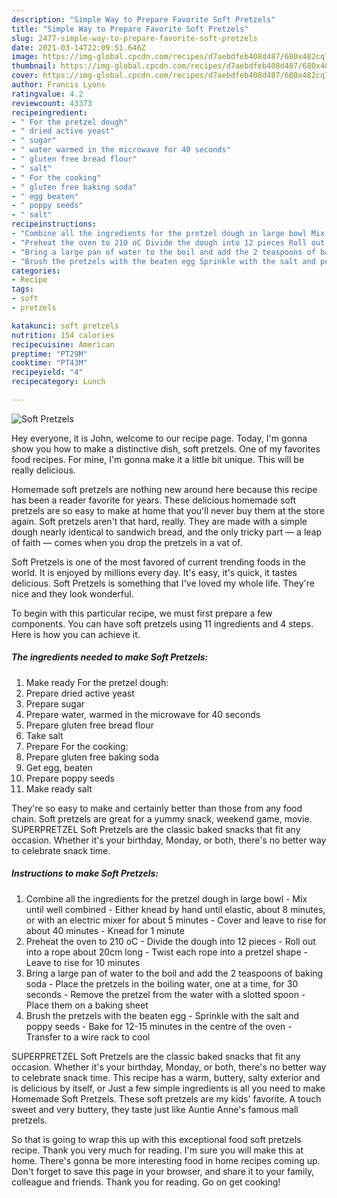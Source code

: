 ```yaml
---
description: "Simple Way to Prepare Favorite Soft Pretzels"
title: "Simple Way to Prepare Favorite Soft Pretzels"
slug: 2477-simple-way-to-prepare-favorite-soft-pretzels
date: 2021-03-14T22:09:51.646Z
image: https://img-global.cpcdn.com/recipes/d7aebdfeb408d487/680x482cq70/soft-pretzels-recipe-main-photo.jpg
thumbnail: https://img-global.cpcdn.com/recipes/d7aebdfeb408d487/680x482cq70/soft-pretzels-recipe-main-photo.jpg
cover: https://img-global.cpcdn.com/recipes/d7aebdfeb408d487/680x482cq70/soft-pretzels-recipe-main-photo.jpg
author: Francis Lyons
ratingvalue: 4.2
reviewcount: 43373
recipeingredient:
- " For the pretzel dough"
- " dried active yeast"
- " sugar"
- " water warmed in the microwave for 40 seconds"
- " gluten free bread flour"
- " salt"
- " For the cooking"
- " gluten free baking soda"
- " egg beaten"
- " poppy seeds"
- " salt"
recipeinstructions:
- "Combine all the ingredients for the pretzel dough in large bowl Mix until well combined Either knead by hand until elastic, about 8 minutes, or with an electric mixer for about 5 minutes Cover and leave to rise for about 40 minutes Knead for 1 minute"
- "Preheat the oven to 210 oC Divide the dough into 12 pieces Roll out into a rope about 20cm long Twist each rope into a pretzel shape Leave to rise for 10 minutes"
- "Bring a large pan of water to the boil and add the 2 teaspoons of baking soda Place the pretzels in the boiling water, one at a time, for 30 seconds Remove the pretzel from the water with a slotted spoon Place them on a baking sheet"
- "Brush the pretzels with the beaten egg Sprinkle with the salt and poppy seeds Bake for 12-15 minutes in the centre of the oven Transfer to a wire rack to cool"
categories:
- Recipe
tags:
- soft
- pretzels

katakunci: soft pretzels 
nutrition: 154 calories
recipecuisine: American
preptime: "PT29M"
cooktime: "PT43M"
recipeyield: "4"
recipecategory: Lunch

---
```



![Soft Pretzels](https://img-global.cpcdn.com/recipes/d7aebdfeb408d487/680x482cq70/soft-pretzels-recipe-main-photo.jpg)

Hey everyone, it is John, welcome to our recipe page. Today, I'm gonna show you how to make a distinctive dish, soft pretzels. One of my favorites food recipes. For mine, I'm gonna make it a little bit unique. This will be really delicious.

Homemade soft pretzels are nothing new around here because this recipe has been a reader favorite for years. These delicious homemade soft pretzels are so easy to make at home that you&#39;ll never buy them at the store again. Soft pretzels aren&#39;t that hard, really. They are made with a simple dough nearly identical to sandwich bread, and the only tricky part — a leap of faith — comes when you drop the pretzels in a vat of.

Soft Pretzels is one of the most favored of current trending foods in the world. It is enjoyed by millions every day. It's easy, it's quick, it tastes delicious. Soft Pretzels is something that I've loved my whole life. They're nice and they look wonderful.


To begin with this particular recipe, we must first prepare a few components. You can have soft pretzels using 11 ingredients and 4 steps. Here is how you can achieve it.

<!--inarticleads1-->

##### The ingredients needed to make Soft Pretzels:

1. Make ready  For the pretzel dough:
1. Prepare  dried active yeast
1. Prepare  sugar
1. Prepare  water, warmed in the microwave for 40 seconds
1. Prepare  gluten free bread flour
1. Take  salt
1. Prepare  For the cooking:
1. Prepare  gluten free baking soda
1. Get  egg, beaten
1. Prepare  poppy seeds
1. Make ready  salt


They&#39;re so easy to make and certainly better than those from any food chain. Soft pretzels are great for a yummy snack, weekend game, movie. SUPERPRETZEL Soft Pretzels are the classic baked snacks that fit any occasion. Whether it&#39;s your birthday, Monday, or both, there&#39;s no better way to celebrate snack time. 

<!--inarticleads2-->

##### Instructions to make Soft Pretzels:

1. Combine all the ingredients for the pretzel dough in large bowl - Mix until well combined - Either knead by hand until elastic, about 8 minutes, or with an electric mixer for about 5 minutes - Cover and leave to rise for about 40 minutes - Knead for 1 minute
1. Preheat the oven to 210 oC - Divide the dough into 12 pieces - Roll out into a rope about 20cm long - Twist each rope into a pretzel shape - Leave to rise for 10 minutes
1. Bring a large pan of water to the boil and add the 2 teaspoons of baking soda - Place the pretzels in the boiling water, one at a time, for 30 seconds - Remove the pretzel from the water with a slotted spoon - Place them on a baking sheet
1. Brush the pretzels with the beaten egg - Sprinkle with the salt and poppy seeds - Bake for 12-15 minutes in the centre of the oven - Transfer to a wire rack to cool


SUPERPRETZEL Soft Pretzels are the classic baked snacks that fit any occasion. Whether it&#39;s your birthday, Monday, or both, there&#39;s no better way to celebrate snack time. This recipe has a warm, buttery, salty exterior and is delicious by itself, or Just a few simple ingredients is all you need to make Homemade Soft Pretzels. These soft pretzels are my kids&#39; favorite. A touch sweet and very buttery, they taste just like Auntie Anne&#39;s famous mall pretzels. 

So that is going to wrap this up with this exceptional food soft pretzels recipe. Thank you very much for reading. I'm sure you will make this at home. There's gonna be more interesting food in home recipes coming up. Don't forget to save this page in your browser, and share it to your family, colleague and friends. Thank you for reading. Go on get cooking!
